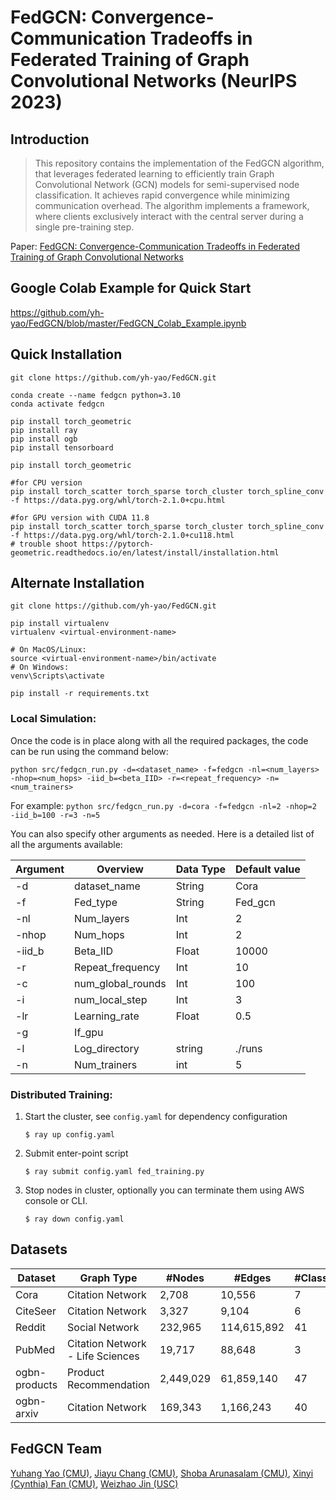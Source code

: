 # FedGCN: Convergence-Communication Tradeoffs in Federated Training of Graph Convolutional Networks (NeurIPS 2023)
## Introduction

> This repository contains the implementation of the FedGCN algorithm, that leverages federated learning to efficiently train Graph Convolutional Network (GCN) models for semi-supervised node classification. It achieves rapid convergence while minimizing communication overhead. The algorithm implements a framework, where clients exclusively interact with the central server during a single pre-training step.

Paper: [FedGCN: Convergence-Communication Tradeoffs in Federated Training of Graph Convolutional Networks](https://arxiv.org/pdf/2201.12433.pdf)

## Google Colab Example for Quick Start
https://github.com/yh-yao/FedGCN/blob/master/FedGCN_Colab_Example.ipynb

## Quick Installation

```
git clone https://github.com/yh-yao/FedGCN.git

conda create --name fedgcn python=3.10
conda activate fedgcn

pip install torch_geometric
pip install ray
pip install ogb
pip install tensorboard

pip install torch_geometric

#for CPU version
pip install torch_scatter torch_sparse torch_cluster torch_spline_conv -f https://data.pyg.org/whl/torch-2.1.0+cpu.html

#for GPU version with CUDA 11.8
pip install torch_scatter torch_sparse torch_cluster torch_spline_conv -f https://data.pyg.org/whl/torch-2.1.0+cu118.html
# trouble shoot https://pytorch-geometric.readthedocs.io/en/latest/install/installation.html
```



## Alternate Installation
```
git clone https://github.com/yh-yao/FedGCN.git

pip install virtualenv
virtualenv <virtual-environment-name>

# On MacOS/Linux:
source <virtual-environment-name>/bin/activate
# On Windows:
venv\Scripts\activate

pip install -r requirements.txt
```

### Local Simulation:

Once the code is in place along with all the required packages, the code can be run using the command below:

`python src/fedgcn_run.py -d=<dataset_name> -f=fedgcn -nl=<num_layers> -nhop=<num_hops> -iid_b=<beta_IID> -r=<repeat_frequency> -n=<num_trainers>`

For example:
`python src/fedgcn_run.py -d=cora -f=fedgcn -nl=2 -nhop=2 -iid_b=100 -r=3 -n=5`

You can also specify other arguments as needed. Here is a detailed list of all the arguments available:

| Argument | Overview | Data Type | Default value |
| -------- | -------- | -------- | -------- |
| -d | dataset_name | String | Cora |
| -f |	Fed_type |	String |	Fed_gcn |
| -nl |	Num_layers | Int |	2 |
| -nhop |	Num_hops |	Int |	2 |
| -iid_b |	Beta_IID |	Float |	10000 |
| -r |	Repeat_frequency |	Int	| 10 |
| -c |	num_global_rounds |	Int |	100 |
| -i |	num_local_step |	Int |	3 |
| -lr |	Learning_rate |	Float |	0.5 |
| -g |	If_gpu	|	
| -l |	Log_directory |	string |	./runs |
| -n |	Num_trainers |	int |	5 |


### Distributed Training:

1. Start the cluster, see `config.yaml` for dependency configuration
   ```shell
   $ ray up config.yaml
   ```
2. Submit enter-point script
   ```sell
   $ ray submit config.yaml fed_training.py 
   ```
3. Stop nodes in cluster, optionally you can terminate them using AWS console or CLI.
   ```shell
   $ ray down config.yaml
    ``` 

## Datasets

| Dataset |	Graph Type | #Nodes | #Edges | #Classes |
| -------- | -------- | -------- | -------- | -------- |
| Cora |	Citation Network |	2,708 |	10,556 | 7 |
| CiteSeer |	Citation Network |	3,327 |	9,104 |	6 |
| Reddit | Social Network| 232,965 | 114,615,892 | 41 |
| PubMed | Citation Network - Life Sciences | 19,717 |	88,648 | 3 |
| ogbn-products |	Product Recommendation | 2,449,029 | 61,859,140 | 47 |		
| ogbn-arxiv | Citation Network | 169,343 | 1,166,243 | 40 |

## FedGCN Team
[Yuhang Yao (CMU)](https://github.com/yh-yao), 
[Jiayu Chang (CMU)](https://www.linkedin.com/in/chang-jiayu/), 
[Shoba Arunasalam (CMU)](https://www.linkedin.com/in/shobaarunasalam/), 
[Xinyi (Cynthia) Fan (CMU)](https://www.linkedin.com/in/xinyicynthiafan/),
[Weizhao Jin (USC)](https://weizhaojin.netlify.app)
